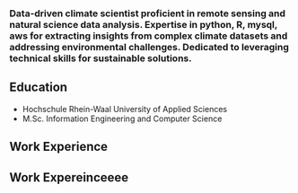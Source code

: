 ### Data-driven climate scientist proficient in remote sensing and natural science data analysis. Expertise in python, R, mysql, aws for extracting insights from complex climate datasets and addressing environmental challenges. Dedicated to leveraging technical skills for sustainable solutions.

## Education 

- Hochschule Rhein-Waal University of Applied Sciences
- M.Sc. Information Engineering and Computer Science 

## Work Experience

## Work Expereinceeee
